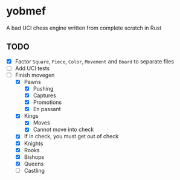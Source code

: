 # yobmef

A bad UCI chess engine written from complete scratch in Rust

## TODO

- [x] Factor `Square`, `Piece`, `Color`, `Movement` and `Board` to separate files
- [ ] Add UCI tests
- [ ] Finish movegen
  - [x] Pawns
    - [x] Pushing
    - [x] Captures
    - [x] Promotions
    - [x] En passant
  - [x] Kings
    - [x] Moves
    - [x] Cannot move into check
  - [x] If in check, you must get out of check
  - [x] Knights
  - [x] Rooks
  - [x] Bishops
  - [x] Queens
  - [ ] Castling
